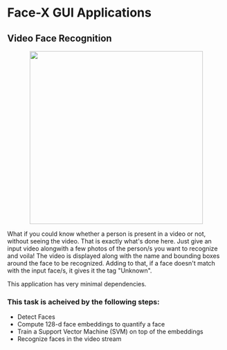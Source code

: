# Face-X GUI Applications

## Video Face Recognition

<p align="center">
  <img src="https://github.com/shireenchand/Face-X/blob/face_rec/Face-X-GUI-applications/Video-Face-Recognition/Media/meida4.gif" width="400">
</p>

What if you could know whether a person is present in a video or not, without seeing the video. That is exactly what's done here.
Just give an input video alongwith a few photos of the person/s you want to recognize and voila! The video is displayed along with the name and bounding boxes around the face to be recognized. Adding to that, if a face doesn't match with the input face/s, it gives it the tag "Unknown".

This application has very minimal dependencies.

### This task is acheived by the following steps:

- Detect Faces
- Compute 128-d face embeddings to quantify a face
- Train a Support Vector Machine (SVM) on top of the embeddings
- Recognize faces in the video stream
